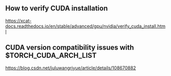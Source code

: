 ## How to verify CUDA installation
https://xcat-docs.readthedocs.io/en/stable/advanced/gpu/nvidia/verify_cuda_install.html

## CUDA version compatibility issues with $TORCH_CUDA_ARCH_LIST 
https://blog.csdn.net/juluwangriyue/article/details/108670882